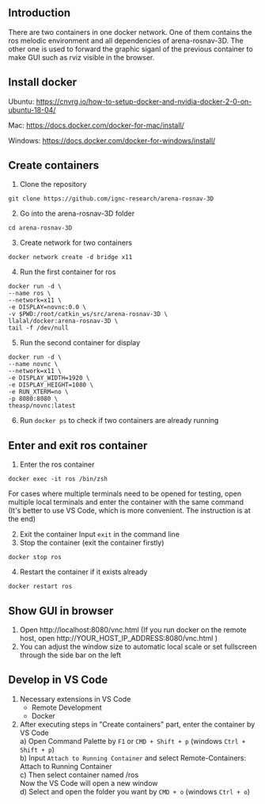 ## Introduction
There are two containers in one docker network. One of them contains the ros melodic environment and all dependencies of arena-rosnav-3D. The other one is used to forward the graphic siganl of the previous container to make GUI such as rviz visible in the browser.

## Install docker
Ubuntu:
https://cnvrg.io/how-to-setup-docker-and-nvidia-docker-2-0-on-ubuntu-18-04/

Mac:
https://docs.docker.com/docker-for-mac/install/

Windows:
https://docs.docker.com/docker-for-windows/install/


## Create containers
1. Clone the repository
```
git clone https://github.com/ignc-research/arena-rosnav-3D
```
2. Go into the arena-rosnav-3D folder
```
cd arena-rosnav-3D
```
3. Create network for two containers
```
docker network create -d bridge x11
```
4. Run the first container for ros
```
docker run -d \
--name ros \
--network=x11 \
-e DISPLAY=novnc:0.0 \
-v $PWD:/root/catkin_ws/src/arena-rosnav-3D \
llalal/docker:arena-rosnav-3D \
tail -f /dev/null
```
5. Run the second container for display
```
docker run -d \
--name novnc \
--network=x11 \
-e DISPLAY_WIDTH=1920 \
-e DISPLAY_HEIGHT=1080 \
-e RUN_XTERM=no \
-p 8080:8080 \
theasp/novnc:latest
```
6. Run `docker ps` to check if two containers are already running

## Enter and exit ros container
1. Enter the ros container
```
docker exec -it ros /bin/zsh
```
For cases where multiple terminals need to be opened for testing, open multiple local terminals and enter the container with the same command (It's better to use VS Code, which is more convenient. The instruction is at the end)

2. Exit the container
Input `exit` in the command line
1. Stop the container (exit the container firstly)
```
docker stop ros
```
4. Restart the container if it exists already
```
docker restart ros
```

## Show GUI in browser
1. Open http://localhost:8080/vnc.html (If you run docker on the remote host, open http://YOUR_HOST_IP_ADDRESS:8080/vnc.html )
2. You can adjust the window size to automatic local scale or set fullscreen through the side bar on the left


## Develop in VS Code
1. Necessary extensions in VS Code  
   + Remote Development  
   + Docker  
2. After executing steps in "Create containers" part, enter the container by VS Code  
    a) Open Command Palette by `F1` or `CMD + Shift + p` (windows `Ctrl + Shift + p`)  
    b) Input `Attach to Running Container` and select Remote-Containers: Attach to Running Container  
    c) Then select container named /ros  
   Now the VS Code will open a new window  
    d) Select and open the folder you want by `CMD + o` (windows `Ctrl + o`)

